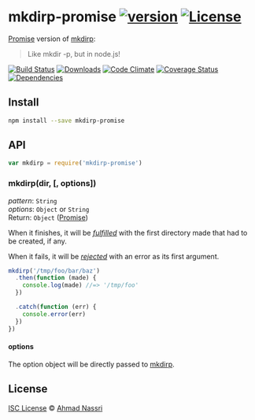 # mkdirp-promise [![version][npm-version]][npm-url] [![License][npm-license]][license-url]

[Promise] version of [mkdirp]:

> Like mkdir -p, but in node.js!

[![Build Status][travis-image]][travis-url]
[![Downloads][npm-downloads]][npm-url]
[![Code Climate][codeclimate-quality]][codeclimate-url]
[![Coverage Status][codeclimate-coverage]][codeclimate-url]
[![Dependencies][david-image]][david-url]

## Install

```sh
npm install --save mkdirp-promise
```

## API

```js
var mkdirp = require('mkdirp-promise')
```

### mkdirp(dir, [, options])

*pattern*: `String`  
*options*: `Object` or `String`  
Return: `Object` ([Promise])

When it finishes, it will be [*fulfilled*](http://promisesaplus.com/#point-26) with the first directory made that had to be created, if any.

When it fails, it will be [*rejected*](http://promisesaplus.com/#point-30) with an error as its first argument.

```js
mkdirp('/tmp/foo/bar/baz')
  .then(function (made) {
    console.log(made) //=> '/tmp/foo'
  })

  .catch(function (err) {
    console.error(err)
  })
})
```

#### options

The option object will be directly passed to [mkdirp](https://github.com/substack/node-mkdirp#mkdirpdir-opts-cb).

## License

[ISC License](LICENSE) &copy; [Ahmad Nassri](https://www.ahmadnassri.com/)

[license-url]: https://github.com/ahmadnassri/mkdirp-promise/blob/master/LICENSE

[travis-url]: https://travis-ci.org/ahmadnassri/mkdirp-promise
[travis-image]: https://img.shields.io/travis/ahmadnassri/mkdirp-promise.svg?style=flat-square

[npm-url]: https://www.npmjs.com/package/mkdirp-promise
[npm-license]: https://img.shields.io/npm/l/mkdirp-promise.svg?style=flat-square
[npm-version]: https://img.shields.io/npm/v/mkdirp-promise.svg?style=flat-square
[npm-downloads]: https://img.shields.io/npm/dm/mkdirp-promise.svg?style=flat-square

[codeclimate-url]: https://codeclimate.com/github/ahmadnassri/mkdirp-promise
[codeclimate-quality]: https://img.shields.io/codeclimate/github/ahmadnassri/mkdirp-promise.svg?style=flat-square
[codeclimate-coverage]: https://img.shields.io/codeclimate/coverage/github/ahmadnassri/mkdirp-promise.svg?style=flat-square

[david-url]: https://david-dm.org/ahmadnassri/mkdirp-promise
[david-image]: https://img.shields.io/david/ahmadnassri/mkdirp-promise.svg?style=flat-square

[mkdirp]: https://github.com/substack/node-mkdirp
[Promise]: http://promisesaplus.com/

